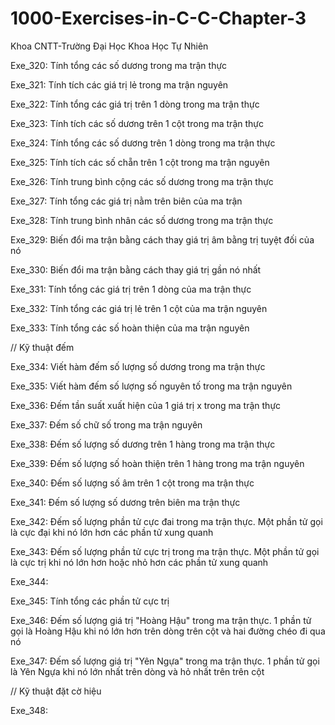 # 1000-Exercises-in-C-C-Chapter-3
Khoa CNTT-Trường Đại Học Khoa Học Tự Nhiên

Exe_320: Tính tổng các số dương trong ma trận thực

Exe_321: Tính tích các giá trị lẻ trong ma trận nguyên

Exe_322: Tính tổng các giá trị trên 1 dòng trong ma trận thực

Exe_323: Tính tích các số dương trên 1 cột trong ma trận thực

Exe_324: Tính tổng các số dương trên 1 dòng trong ma trận thực

Exe_325: Tính tích các số chẵn trên 1 cột trong ma trận nguyên

Exe_326: Tính trung bình cộng các số dương trong ma trận thực

Exe_327: Tính tổng các giá trị nằm trên biên của ma trận

Exe_328: Tính trung bình nhân các số dương trong ma trận thực

Exe_329: Biến đổi ma trận bằng cách thay giá trị âm bằng trị tuyệt đối của nó

Exe_330: Biến đổi ma trận bằng cách thay giá trị gần nó nhất

Exe_331: Tính tổng các giá trị trên 1 dòng của ma trận thực

Exe_332: Tính tổng các giá trị lẻ trên 1 cột của ma trận nguyên

Exe_333: Tính tổng các số hoàn thiện của ma trận nguyên

// Kỹ thuật đếm

Exe_334: Viết hàm đếm số lượng số dương trong ma trận thực

Exe_335: Viết hàm đếm số lượng số nguyên tố trong ma trận nguyên

Exe_336: Đếm tần suất xuất hiện của 1 giá trị x trong ma trận thực

Exe_337: Đếm số chữ số trong ma trận nguyên

Exe_338: Đếm số lượng số dương trên 1 hàng trong ma trận thực

Exe_339: Đếm số lượng số hoàn thiện trên 1 hàng trong ma trận nguyên

Exe_340: Đếm số lượng số âm trên 1 cột trong ma trận thực

Exe_341: Đếm số lượng số dương trên biên ma trận thực

Exe_342: Đếm số lượng phần tử cực đai trong ma trận thực. Một phần tử gọi là cực đại khi nó lớn hơn các phần tử xung quanh

Exe_343: Đếm số lượng phần tử cực trị trong ma trận thực. Một phần tử gọi là cực trị khi nó lớn hơn hoặc nhỏ hơn các phần tử xung quanh

Exe_344: 

Exe_345: Tính tổng các phần tử cực trị

Exe_346: Đếm số lượng giá trị "Hoàng Hậu" trong ma trận thực. 1 phần tử gọi là Hoàng Hậu khi nó lớn hơn trên dòng trên cột và hai đường chéo đi qua nó

Exe_347: Đếm số lượng giá trị "Yên Ngựa" trong ma trận thực. 1 phần tử gọi là Yên Ngựa khi nó lớn nhất trên dòng và hỏ nhất trên trên cột

// Kỹ thuật đặt cờ hiệu

Exe_348:
